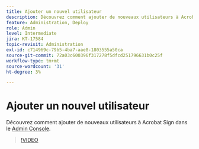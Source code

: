 ```yaml
---
title: Ajouter un nouvel utilisateur
description: Découvrez comment ajouter de nouveaux utilisateurs à Acrobat Sign
feature: Administration, Deploy
role: Admin
level: Intermediate
jira: KT-17584
topic-revisit: Administration
exl-id: c714969c-79b5-4ba7-aae8-1803555a50ca
source-git-commit: 72a03c600396f317278f5dfcd251796631b0c25f
workflow-type: tm+mt
source-wordcount: '31'
ht-degree: 3%

---
```


# Ajouter un nouvel utilisateur

Découvrez comment ajouter de nouveaux utilisateurs à Acrobat Sign dans le [Admin Console](https://adminconsole.adobe.com/).

>[!VIDEO](https://video.tv.adobe.com/v/3453182?quality=12&learn=on&hidetitle=true&captions=fre_fr)
